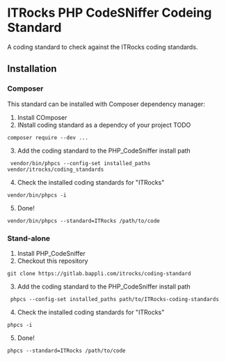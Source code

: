 # ITRocks PHP CodeSNiffer Codeing Standard
A coding standard to check against the ITRocks coding standards.

## Installation
### Composer
This standard can be installed with Composer dependency manager:

1. Install COmposer
2. INstall coding standard as a dependcy of your project
TODO
```
composer require --dev ...
```

3. Add the coding standard to the PHP_CodeSniffer install path
```
 vendor/bin/phpcs --config-set installed_paths vendor/itrocks/coding_standards
```

4. Check the installed coding standards for "ITRocks"
```
vendor/bin/phpcs -i
```

5. Done!
```
vendor/bin/phpcs --standard=ITRocks /path/to/code
```

### Stand-alone
1. Install PHP_CodeSniffer
2. Checkout this repository
```
git clone https://gitlab.bappli.com/itrocks/coding-standard
```

3. Add the coding standard to the PHP_CodeSniffer install path
```
 phpcs --config-set installed_paths path/to/ITRocks-coding-standards
```


4. Check the installed coding standards for "ITRocks"
```
phpcs -i
```

5. Done!
```
phpcs --standard=ITRocks /path/to/code
```
